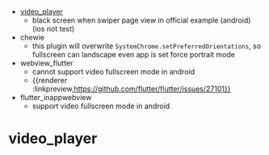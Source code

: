- [video_player](https://pub.dev/packages/video_player)
	- black screen when swiper page view in official example (android) (ios not test)
- chewie
	- this plugin will overwrite `SystemChrome.setPreferredOrientations`, so fullscreen can landscape even app is set force portrait mode
- webview_flutter
	- cannot support video fullscreen mode in android
	- {{renderer :linkpreview,https://github.com/flutter/flutter/issues/27101}}
- flutter_inappwebview
	- support video fullscreen mode in android
# video_player